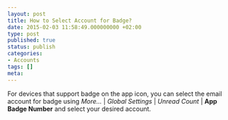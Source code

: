 ```yaml
---
layout: post
title: How to Select Account for Badge?
date: 2015-02-03 11:58:49.000000000 +02:00
type: post
published: true
status: publish
categories:
- Accounts
tags: []
meta:
---
```


For devices that support badge on the app icon, you can select the email account for badge using *More...* \| *Global Settings* \| *Unread Count* \| **App Badge Number** and select your desired account.